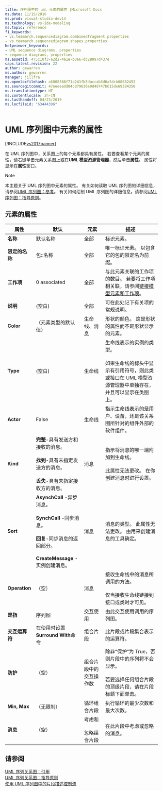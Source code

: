 ```yaml
---
title: 序列图中的 uml 元素的属性 |Microsoft Docs
ms.date: 11/15/2016
ms.prod: visual-studio-dev14
ms.technology: vs-ide-modeling
ms.topic: reference
f1_keywords:
- vs.teamarch.sequencediagram.combinedfragment.properties
- vs.teamarch.sequencediagram.shapes.properties
helpviewer_keywords:
- UML sequence diagrams, properties
- sequence diagrams, properties
ms.assetid: 475c10f3-a2d2-4a1e-b366-dc28997d437e
caps.latest.revision: 22
author: gewarren
ms.author: gewarren
manager: jillfra
ms.openlocfilehash: a6008566f71a241fb5daccab8d6a5dcb68882452
ms.sourcegitcommit: 47eeeeadd84c879636e9d48747b615de69384356
ms.translationtype: HT
ms.contentlocale: zh-CN
ms.lasthandoff: 04/23/2019
ms.locfileid: "63444396"
---
```

# <a name="properties-of-elements-on-uml-sequence-diagrams"></a>UML 序列图中元素的属性
[!INCLUDE[vs2017banner](../includes/vs2017banner.md)]

在 UML 序列图中，关系图上的每个元素都具有属性。 若要查看某个元素的属性，请右键单击元素关系图上或在**UML 模型资源管理器**，然后单击**属性**。 属性将显示在**属性**窗口。  
  
> [!NOTE]
> 本主题关于 UML 序列图中元素的属性。 有关如何读取 UML 序列图的详细信息，请参阅[UML 序列图：参考](../modeling/uml-sequence-diagrams-reference.md)。 有关如何绘制 UML 序列图的详细信息，请参阅[UML 序列图：指导原则](../modeling/uml-sequence-diagrams-guidelines.md)。  
  
## <a name="properties-of-elements"></a>元素的属性  
  
|属性|默认|元素|描述|  
|--------------|-------------|-------------|-----------------|  
|**名称**|默认名称|全部|标识元素。|  
|**限定的名称**|包::名称|全部|唯一标识元素。 以包含它的包的限定名为前缀。|  
|**工作项**|0 associated|全部|与此元素关联的工作项的数目。 若要将工作项相关联，请参阅[链接模型元素和工作项](../modeling/link-model-elements-and-work-items.md)。|  
|**说明**|(空白)|全部|可在此处记下有关项的常规说明。|  
|**Color**|（元素类型的默认值）|生命线、消息|形状的颜色。 这是形状的属性而不是形状显示的元素。|  
|**Type**|(空白)|生命线|生命线表示的实例的类型。<br /><br /> 如果生命线的标头中显示有引用符号，则此类或接口在 UML 模型资源管理器中单独存在，并且可以显示在类图上。|  
|**Actor**|False|生命线|指示生命线表示的是用户、设备，还是该关系图所针对的组件外部的软件组件。|  
|**Kind**|**完整**-具有发送方和接收的消息。<br /><br /> **找到**-具有未指定发送方的消息。<br /><br /> **丢失**-具有未指定接收方的消息。|消息|指示将消息的哪一端附加到生命线。<br /><br /> 此属性无法更改。 在你创建消息时进行设置。|  
|**Sort**|**AsynchCall** -异步消息。<br /><br /> **SynchCall** -同步消息。<br /><br /> **回复**-同步消息的返回部分。<br /><br /> **CreateMessage** -实例创建消息。|消息|消息的类型。 此属性无法更改。 由用来创建消息的工具确定。|  
|**Operation**|（空）|消息|接收生命线中的消息所调用的方法。<br /><br /> 仅当接收生命线链接到接口或类时才可见。|  
|**是指**|序列图|交互使用|由此交互使用调用的序列图。|  
|**交互运算符**|在使用时设置**Surround With**命令|组合片段|此片段或片段集合表示的运算符。|  
|**防护**|（空）|组合片段中的交互操作数|除非“保护”为 True，否则片段中的序列将不会显示。<br /><br /> 若要选择任何组合片段的顶级片段，请在片段标题下面单击。|  
|**Min, Max**|（无限制）|循环组合片段|执行循环的最少次数和最大次数。|  
|**消息**|（空）|考虑和<br /><br /> 忽略组合片段|在此片段中考虑或忽略的消息。|  
  
## <a name="see-also"></a>请参阅  
 [UML 序列关系图：引用](../modeling/uml-sequence-diagrams-reference.md)   
 [UML 序列关系图：指导原则](../modeling/uml-sequence-diagrams-guidelines.md)   
 [使用 UML 序列图中的片段描述控制流](../modeling/describe-control-flow-with-fragments-on-uml-sequence-diagrams.md)
